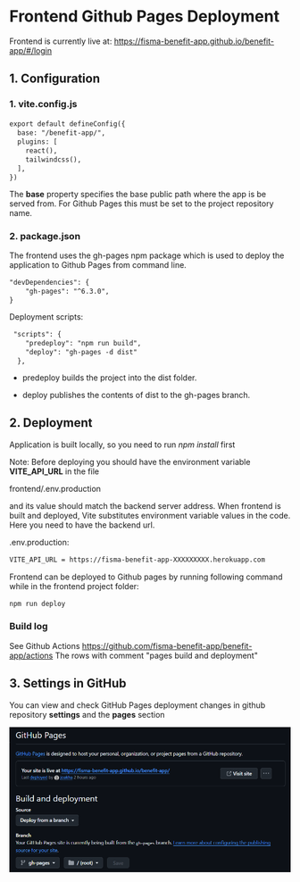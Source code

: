 # Frontend Github Pages Deployment

Frontend is currently live at: https://fisma-benefit-app.github.io/benefit-app/#/login

## 1. Configuration

### 1. vite.config.js

```
export default defineConfig({
  base: "/benefit-app/",
  plugins: [
    react(),
    tailwindcss(),
  ],
})
```

The **base** property specifies the base public path where the app is be served from. For Github Pages this must be set to the project repository name.

### 2. package.json

The frontend uses the gh-pages npm package which is used to deploy the application to Github Pages from command line.

```
"devDependencies": {
    "gh-pages": "^6.3.0",
}
```

Deployment scripts:

```
 "scripts": {
    "predeploy": "npm run build",
    "deploy": "gh-pages -d dist"
  },
```

- predeploy builds the project into the dist folder.

- deploy publishes the contents of dist to the gh-pages branch.

## 2. Deployment

Application is built locally, so you need to run *npm install* first

Note: Before deploying you should have the environment variable **VITE_API_URL** in the file

frontend/.env.production

and its value should match the backend server address. When frontend is built and deployed, Vite substitutes environment variable values in the code. Here you need to have the backend url.

.env.production:

```sh
VITE_API_URL = https://fisma-benefit-app-XXXXXXXXX.herokuapp.com
```

Frontend can be deployed to Github pages by running following command while in the frontend project folder:

```sh
npm run deploy
```

### Build log
See Github Actions https://github.com/fisma-benefit-app/benefit-app/actions
The rows with comment "pages build and deployment"

## 3. Settings in GitHub

You can view and check GitHub Pages deployment changes in github repository **settings** and the **pages** section

![image](img/images_for_manuals/github_pages_deployment.png)
